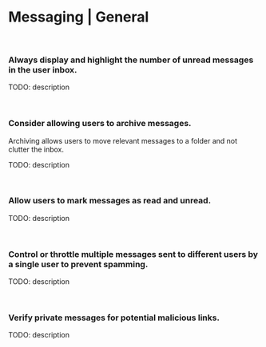 # Messaging | General
<br>


### Always display and highlight the number of unread messages in the user inbox.

TODO: description

<br>


### Consider allowing users to archive messages. 

Archiving allows users to move relevant messages to a folder and not clutter the inbox.

TODO: description

<br>


### Allow users to mark messages as read and unread.

TODO: description

<br>


### Control or throttle multiple messages sent to different users by a single user to prevent spamming.

TODO: description

<br>


### Verify private messages for potential malicious links.

TODO: description

<br>


